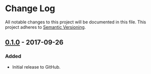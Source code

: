 # Change Log
All notable changes to this project will be documented in this file.
This project adheres to [Semantic Versioning](http://semver.org/).

## [0.1.0] - 2017-09-26
### Added
- Initial release to GitHub.

[0.1.0]: https://github.com/brightnucleus/mime-types/compare/v0.0.0...v0.1.0
